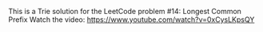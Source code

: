 This is a Trie solution for the LeetCode problem #14: Longest Common Prefix
Watch the video: https://www.youtube.com/watch?v=0xCysLKpsQY

